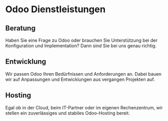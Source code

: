 # Odoo Dienstleistungen

## Beratung

Haben Sie eine Frage zu Odoo oder brauchen Sie Unterstützung bei der Konfiguration und Implementation? Dann sind Sie bei uns genau richtig.

## Entwicklung

Wir passen Odoo Ihren Bedürfnissen und Anforderungen an. Dabei bauen wir auf Anpassungen und Entwicklungen aus vergangen Projekten auf.

## Hosting

Egal ob in der Cloud, beim IT-Partner oder im eigenen Rechenzentrum, wir stellen ein zuverlässiges und stabiles Odoo-Hosting bereit.
